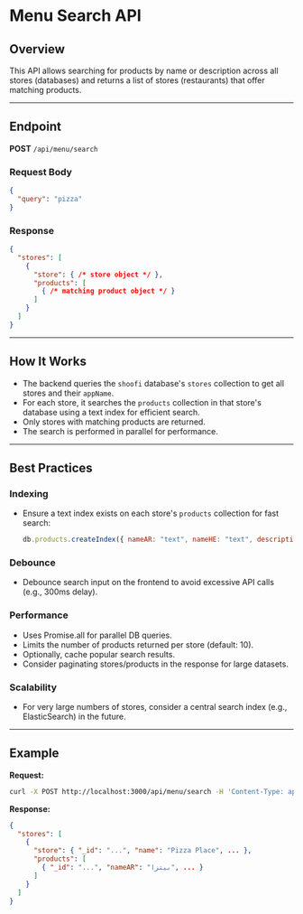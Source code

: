 # Menu Search API

## Overview

This API allows searching for products by name or description across all stores (databases) and returns a list of stores (restaurants) that offer matching products.

---

## Endpoint

**POST** `/api/menu/search`

### Request Body

```json
{
  "query": "pizza"
}
```

### Response

```json
{
  "stores": [
    {
      "store": { /* store object */ },
      "products": [
        { /* matching product object */ }
      ]
    }
  ]
}
```

---

## How It Works

- The backend queries the `shoofi` database's `stores` collection to get all stores and their `appName`.
- For each store, it searches the `products` collection in that store's database using a text index for efficient search.
- Only stores with matching products are returned.
- The search is performed in parallel for performance.

---

## Best Practices

### Indexing
- Ensure a text index exists on each store's `products` collection for fast search:
  ```js
  db.products.createIndex({ nameAR: "text", nameHE: "text", descriptionAR: "text", descriptionHE: "text" })
  ```

### Debounce
- Debounce search input on the frontend to avoid excessive API calls (e.g., 300ms delay).

### Performance
- Uses Promise.all for parallel DB queries.
- Limits the number of products returned per store (default: 10).
- Optionally, cache popular search results.
- Consider paginating stores/products in the response for large datasets.

### Scalability
- For very large numbers of stores, consider a central search index (e.g., ElasticSearch) in the future.

---

## Example

**Request:**
```bash
curl -X POST http://localhost:3000/api/menu/search -H 'Content-Type: application/json' -d '{ "query": "pizza" }'
```

**Response:**
```json
{
  "stores": [
    {
      "store": { "_id": "...", "name": "Pizza Place", ... },
      "products": [
        { "_id": "...", "nameAR": "بيتزا", ... }
      ]
    }
  ]
}
``` 